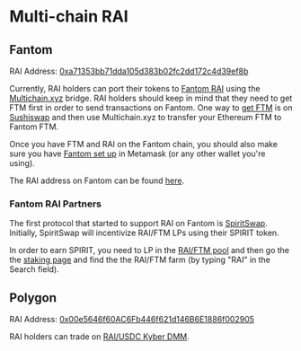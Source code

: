 # Multi-chain RAI

## Fantom

RAI Address: [0xa71353bb71dda105d383b02fc2dd172c4d39ef8b](https://ftmscan.com/address/0xa71353bb71dda105d383b02fc2dd172c4d39ef8b)

Currently, RAI holders can port their tokens to [Fantom RAI](https://ftmscan.com/token/0xa71353bb71dda105d383b02fc2dd172c4d39ef8b) using the [Multichain.xyz](https://multichain.xyz/) bridge. RAI holders should keep in mind that they need to get FTM first in order to send transactions on Fantom. One way to [get FTM](https://fantom.foundation/where-to-buy-ftm/) is on [Sushiswap](https://app.sushi.com/swap) and then use Multichain.xyz to transfer your Ethereum FTM to Fantom FTM.

Once you have FTM and RAI on the Fantom chain, you should also make sure you have [Fantom set up](https://docs.fantom.foundation/tutorials/set-up-metamask) in Metamask \(or any other wallet you're using\).

The RAI address on Fantom can be found [here](https://ftmscan.com/token/0xa71353bb71dda105d383b02fc2dd172c4d39ef8b).

### Fantom RAI Partners

The first protocol that started to support RAI on Fantom is [SpiritSwap](https://app.spiritswap.finance/#/). Initially, SpiritSwap will incentivize RAI/FTM LPs using their SPIRIT token.

In order to earn SPIRIT, you need to LP in the [RAI/FTM pool](https://swap.spiritswap.finance/#/add/FTM/0xa71353Bb71DdA105D383B02fc2dD172C4D39eF8B) and then go the the [staking page](https://app.spiritswap.finance/#/farms) and find the the RAI/FTM farm \(by typing "RAI" in the Search field\).

## Polygon

RAI Address: [0x00e5646f60AC6Fb446f621d146B6E1886f002905](https://polygonscan.com/address/0x00e5646f60ac6fb446f621d146b6e1886f002905)  
  
RAI holders can trade on [RAI/USDC Kyber DMM](https://polygon-info.dmm.exchange/pair/0x00e5646f60ac6fb446f621d146b6e1886f002905_0x2791bca1f2de4661ed88a30c99a7a9449aa84174).

